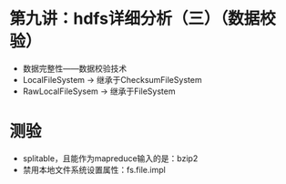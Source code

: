 # 第九讲：hdfs详细分析（三）（数据校验）

* 数据完整性——数据校验技术
* LocalFileSystem -> 继承于ChecksumFileSystem 
* RawLocalFileSysem -> 继承于FileSystem

# 测验
* splitable，且能作为mapreduce输入的是：bzip2
* 禁用本地文件系统设置属性：fs.file.impl
